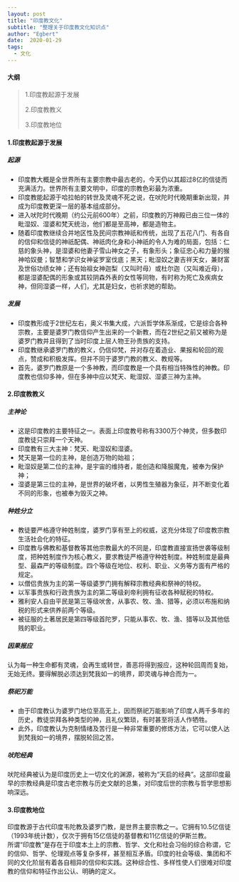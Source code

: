 ```yaml
---
layout: post
title: "印度教文化"
subtitle: "整理关于印度教文化知识点"
author: "Egbert"
date:  2020-01-29
tags:
  - 文化
---
```


#### 大纲
> 
> <p>1.印度教起源于发展
> <p>2.印度教教义
> <p>3.印度教地位
> 

#### 1.印度教起源于发展
##### 起源
- 印度教大概是全世界所有主要宗教中最古老的，今天仍以其超过8亿的信徒而充满活力。世界所有主要文明中，印度的宗教色彩最为浓重。<br/>
- 印度教能起源于哈拉帕的转世及灵魂不死之说，在吠陀时代晚期重新出现，并成为印度教更深一层的基本组成部分。<br/>
- 进入吠陀时代晚期（约公元前600年）之前，印度教的万神殿已由三位一体的毗湿奴、湿婆和梵天统治，他们都是至高神，都是造物主。<br/>
- 随着印度教继续合并地区性及民间宗教神祇和传统，出现了五花八门、有各自的信仰和信徒的神祇配偶、神祇肉化身和小神祇的令人为难的局面，包括：仁慈的象头神，是湿婆和他妻子雪山神女之子，有象形头；象征忠心和力量的猴神哈奴曼；智慧和学识女神娑罗室伐底；黑天；毗湿奴之妻吉祥天女，兼财富及世俗功绩女神；还有始祖女神迦梨（又叫时母）或杜尔迦（又叫难近母），都是湿婆配偶的形象或其较阴森外表的女性等同物，有时称为死亡及疾病女神，但同湿婆一样，人们，尤其是妇女，也祈求她的帮助。

##### 发展
- 印度教形成于2世纪左右，奥义书集大成，六派哲学体系渐成，它是综合各种宗教，主要是婆罗门教信仰产生出来的一个新教，而在2世纪之前又被称为是婆罗门教并且得到了当时印度上层人物王孙贵族的支持。
- 印度教继承婆罗门教的教义，仍信仰梵，并对存在着造业、果报和轮回的观点，赞成和积极发挥。但并不同于婆罗门教的教义、教规等。
- 首先，婆罗门教原是一个多神教，而印度教是一个具有相当特殊性的神教。印度教也信仰多神，但在多神中应以梵天、毗湿奴、湿婆三神为主神。

#### 2.印度教教义

##### 主神论
- 这是印度教的主要特征之一。表面上印度教号称有3300万个神灵，但多数印度教徒只崇拜一个天神。
- 印度教有三大主神：梵天、毗湿奴和湿婆。
- 梵天是第一位的主神，是创造万物的始祖；
- 毗湿奴是第二位的主神，是宇宙的维持者，能创造和降服魔鬼，被奉为保护神；
- 湿婆是第三位的主神，是世界的破坏者，以男性生殖器为象征，并不断变化着不同的形象，也被奉为毁灭之神。

##### 种姓分立
- 教徒要严格遵守种姓制度，婆罗门享有至上的权威，这充分体现了印度教宗教生活社会化的特征。
- 印度教与佛教和基督教等其他宗教最大的不同是，印度教直接宣扬世袭等级制度，把种姓制度作为核心教义，要求教徒严格遵守种姓制度。种姓制度是最典型、最森严的等级制度。四个等级在地位、权利、职业、义务等方面有严格的规定。
- 以僧侣贵族为主的第一等级婆罗门拥有解释宗教经典和祭神的特权。
- 以军事贵族和行政贵族为主的第二等级刹帝利拥有征收各种赋税的特权。
- 雅利安人自由平民是第三等级吠舍，从事农、牧、渔、猎等，必须以布施和纳税的形式来供养前两个等级。
- 被征服的土著居民是第四等级首陀罗，只能从事农、牧、渔、猎等以及其他低贱的职业。

##### 因果报应
认为每一种生命都有灵魂，会再生或转世，善恶将得到报应，这种轮回周而复始，无始无终。要得解脱必须达到梵我如一的境界，即灵魂与神合而为一。

##### 祭祀万能
- 由于印度教认为婆罗门地位至高无上，因而祭祀万能影响了印度人两千多年的历史，教徒崇拜各种类型的神，且礼仪繁琐，有时甚至将活人作牺牲。
- 此外，印度教认为克制情绪及苦行是一种非常重要的修炼方法，它可以使人达到梵我如一的境界，摆脱轮回之苦。

##### 吠陀经典
吠陀经典被认为是印度历史上一切文化的渊源，被称为“天启的经典”。这部印度最早的宗教经典是印度古老宗教与历史文献的总集，对印度后世的宗教与哲学思想影响深远。

#### 3.印度教地位
印度教源于古代印度韦陀教及婆罗门教，是世界主要宗教之一。它拥有10.5亿信徒（1993年统计数），仅次于拥有15亿信徒的基督教和11亿信徒的伊斯兰教。<br/>
所谓“印度教”是存在于印度本土上的宗教、哲学、文化和社会习俗的综合称谓，它的信仰、哲学、伦理观点等复杂多样，甚至相互矛盾。印度的社会等级、集团和不同的文化阶层有着各自相异的信仰和实践。这种综合性、多样性使人们很难对印度教的信仰和特征作出公认、明确的定义。